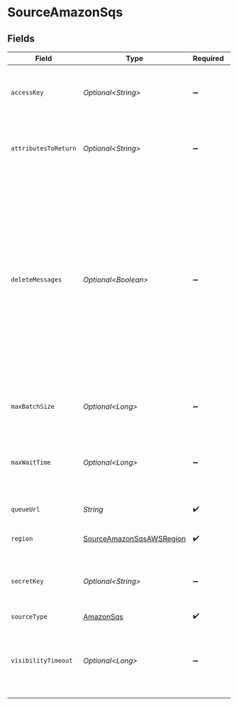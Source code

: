 # SourceAmazonSqs


## Fields

| Field                                                                                                                                                                                                                                                                                  | Type                                                                                                                                                                                                                                                                                   | Required                                                                                                                                                                                                                                                                               | Description                                                                                                                                                                                                                                                                            | Example                                                                                                                                                                                                                                                                                |
| -------------------------------------------------------------------------------------------------------------------------------------------------------------------------------------------------------------------------------------------------------------------------------------- | -------------------------------------------------------------------------------------------------------------------------------------------------------------------------------------------------------------------------------------------------------------------------------------- | -------------------------------------------------------------------------------------------------------------------------------------------------------------------------------------------------------------------------------------------------------------------------------------- | -------------------------------------------------------------------------------------------------------------------------------------------------------------------------------------------------------------------------------------------------------------------------------------- | -------------------------------------------------------------------------------------------------------------------------------------------------------------------------------------------------------------------------------------------------------------------------------------- |
| `accessKey`                                                                                                                                                                                                                                                                            | *Optional\<String>*                                                                                                                                                                                                                                                                    | :heavy_minus_sign:                                                                                                                                                                                                                                                                     | The Access Key ID of the AWS IAM Role to use for pulling messages                                                                                                                                                                                                                      | xxxxxHRNxxx3TBxxxxxx                                                                                                                                                                                                                                                                   |
| `attributesToReturn`                                                                                                                                                                                                                                                                   | *Optional\<String>*                                                                                                                                                                                                                                                                    | :heavy_minus_sign:                                                                                                                                                                                                                                                                     | Comma separated list of Mesage Attribute names to return                                                                                                                                                                                                                               | attr1,attr2                                                                                                                                                                                                                                                                            |
| `deleteMessages`                                                                                                                                                                                                                                                                       | *Optional\<Boolean>*                                                                                                                                                                                                                                                                   | :heavy_minus_sign:                                                                                                                                                                                                                                                                     | If Enabled, messages will be deleted from the SQS Queue after being read. If Disabled, messages are left in the queue and can be read more than once. WARNING: Enabling this option can result in data loss in cases of failure, use with caution, see documentation for more detail.  |                                                                                                                                                                                                                                                                                        |
| `maxBatchSize`                                                                                                                                                                                                                                                                         | *Optional\<Long>*                                                                                                                                                                                                                                                                      | :heavy_minus_sign:                                                                                                                                                                                                                                                                     | Max amount of messages to get in one batch (10 max)                                                                                                                                                                                                                                    | 5                                                                                                                                                                                                                                                                                      |
| `maxWaitTime`                                                                                                                                                                                                                                                                          | *Optional\<Long>*                                                                                                                                                                                                                                                                      | :heavy_minus_sign:                                                                                                                                                                                                                                                                     | Max amount of time in seconds to wait for messages in a single poll (20 max)                                                                                                                                                                                                           | 5                                                                                                                                                                                                                                                                                      |
| `queueUrl`                                                                                                                                                                                                                                                                             | *String*                                                                                                                                                                                                                                                                               | :heavy_check_mark:                                                                                                                                                                                                                                                                     | URL of the SQS Queue                                                                                                                                                                                                                                                                   | https://sqs.eu-west-1.amazonaws.com/1234567890/my-example-queue                                                                                                                                                                                                                        |
| `region`                                                                                                                                                                                                                                                                               | [SourceAmazonSqsAWSRegion](../../models/shared/SourceAmazonSqsAWSRegion.md)                                                                                                                                                                                                            | :heavy_check_mark:                                                                                                                                                                                                                                                                     | AWS Region of the SQS Queue                                                                                                                                                                                                                                                            |                                                                                                                                                                                                                                                                                        |
| `secretKey`                                                                                                                                                                                                                                                                            | *Optional\<String>*                                                                                                                                                                                                                                                                    | :heavy_minus_sign:                                                                                                                                                                                                                                                                     | The Secret Key of the AWS IAM Role to use for pulling messages                                                                                                                                                                                                                         | hu+qE5exxxxT6o/ZrKsxxxxxxBhxxXLexxxxxVKz                                                                                                                                                                                                                                               |
| `sourceType`                                                                                                                                                                                                                                                                           | [AmazonSqs](../../models/shared/AmazonSqs.md)                                                                                                                                                                                                                                          | :heavy_check_mark:                                                                                                                                                                                                                                                                     | N/A                                                                                                                                                                                                                                                                                    |                                                                                                                                                                                                                                                                                        |
| `visibilityTimeout`                                                                                                                                                                                                                                                                    | *Optional\<Long>*                                                                                                                                                                                                                                                                      | :heavy_minus_sign:                                                                                                                                                                                                                                                                     | Modify the Visibility Timeout of the individual message from the Queue's default (seconds).                                                                                                                                                                                            | 15                                                                                                                                                                                                                                                                                     |